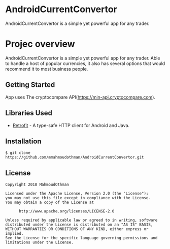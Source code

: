 # AndroidCurrentConvertor
AndroidCurrentConvertor is a simple yet powerful app for any trader.

# Projec overview
AndroidCurrentConvertor is a simple yet powerful app for any trader. Able to handle a host of popular currencies, it also has several options that would recommend it to most business people.

## Getting Started
App uses The cryptocompare API(https://min-api.cryptocompare.com). 

## Libraries Used  
 * [Retrofit](http://square.github.io/retrofit) - A type-safe HTTP client for Android and Java.

## Installation
    $ git clone https://github.com/mmahmoudothman/AndroidCurrentConvertor.git

## License
   
    Copyright 2018 MahmoudOthman
   
    Licensed under the Apache License, Version 2.0 (the "License");
    you may not use this file except in compliance with the License.
    You may obtain a copy of the License at

	      http://www.apache.org/licenses/LICENSE-2.0

    Unless required by applicable law or agreed to in writing, software
    distributed under the License is distributed on an "AS IS" BASIS,
    WITHOUT WARRANTIES OR CONDITIONS OF ANY KIND, either express or implied.
    See the License for the specific language governing permissions and
    limitations under the License.
